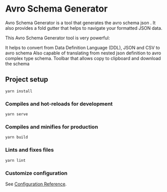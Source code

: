 # Avro Schema Generator 

 Avro Schema Generator is a tool that generates the avro schema json . It also provides a fold gutter that helps to navigate your formatted JSON data.

This Avro Schema Generator tool is very powerful:

It helps to convert from Data Definition Language (DDL), JSON and CSV to avro schema
Also capable of translating from nested json definition to avro complex type schema.
Toolbar that allows copy to clipboard and download the schema

## Project setup
```
yarn install
```

### Compiles and hot-reloads for development
```
yarn serve
```

### Compiles and minifies for production
```
yarn build
```

### Lints and fixes files
```
yarn lint
```

### Customize configuration
See [Configuration Reference](https://cli.vuejs.org/config/).
